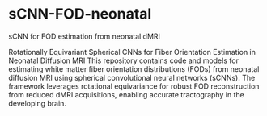 # sCNN-FOD-neonatal
sCNN for FOD estimation from neonatal dMRI


Rotationally Equivariant Spherical CNNs for Fiber Orientation Estimation in Neonatal Diffusion MRI
This repository contains code and models for estimating white matter fiber orientation distributions (FODs) from neonatal diffusion MRI using spherical convolutional neural networks (sCNNs). The framework leverages rotational equivariance for robust FOD reconstruction from reduced dMRI acquisitions, enabling accurate tractography in the developing brain.
